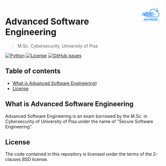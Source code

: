 <a href="https://www.bernardi.cloud/">
    <img src=".readme-files/logo-ase-72.png" alt="Advanced Software Engineering logo" title="Advanced Software Engineering" align="right" height="72" />
</a>

# Advanced Software Engineering
> M.Sc. Cybersecurity, University of Pisa

[![Python](https://img.shields.io/badge/python-v3.9+-blue.svg)](https://www.python.org)
[![License](https://img.shields.io/badge/License-BSD_2--Clause-orange.svg)](https://opensource.org/licenses/BSD-2-Clause)
[![GitHub issues](https://img.shields.io/github/issues/pbswengineering/ase-fall-23.svg)](https://github.com/pbswengineering/ase-fall-23/issues)

## Table of contents

- [What is Advanced Software Engineering](#what-is-advanced-software-engineering))
- [License](#license)

## What is Advanced Software Engineering

Advanced Software Engineering is an exam borrowed by the M.Sc. in Cybersecurity of University of Pisa under the name of "Secure Software Engineering".

## License

The code contained in this repository is licensed under the terms of the 2-clauses BSD license.